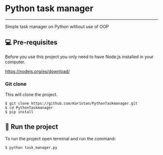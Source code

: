 # Python task manager
***
Simple task manager on Python without use of OOP

## 💻 Pre-requisites

Before you use this project you only need to have Node.js installed in your computer.

https://nodejs.org/es/download/

### Git clone
This will clone the project.
```
$ git clone https://github.com/Kar1stan/PythonTaskmanager.git
$ cd PythonTaskmanager
$ pip install
```

## 🚀 Run the project
To run the project open terminal and run the command:
```
$ python task_manager.py
```
